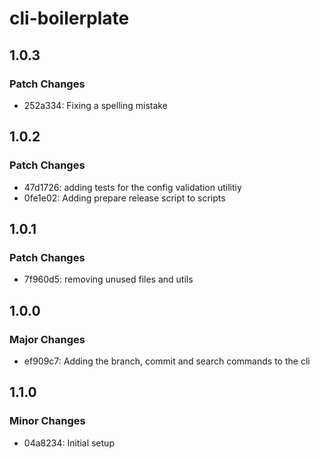 # cli-boilerplate

## 1.0.3

### Patch Changes

- 252a334: Fixing a spelling mistake

## 1.0.2

### Patch Changes

- 47d1726: adding tests for the config validation utilitiy
- 0fe1e02: Adding prepare release script to scripts

## 1.0.1

### Patch Changes

- 7f960d5: removing unused files and utils

## 1.0.0

### Major Changes

- ef909c7: Adding the branch, commit and search commands to the cli

## 1.1.0

### Minor Changes

- 04a8234: Initial setup
